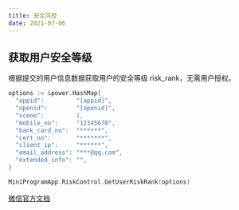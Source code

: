 ```yaml
---
title: 安全风控
date: 2021-07-06
---
```




## 获取用户安全等级

根据提交的用户信息数据获取用户的安全等级 risk_rank，无需用户授权。

``` go
options := &power.HashMap{
  "appid":         "[appid]",
  "openid":        "[openid]",
  "scene":         1,
  "mobile_no":     "12345678",
  "bank_card_no":  "******",
  "cert_no":       "*******",
  "client_ip":     "******",
  "email_address": "***@qq.com",
  "extended_info": "",
}

MiniProgramApp.RiskControl.GetUserRiskRank(options)
```

[微信官方文档](https://developers.weixin.qq.com/miniprogram/dev/api-backend/open-api/safety-control-capability/riskControl.getUserRiskRank.html)
